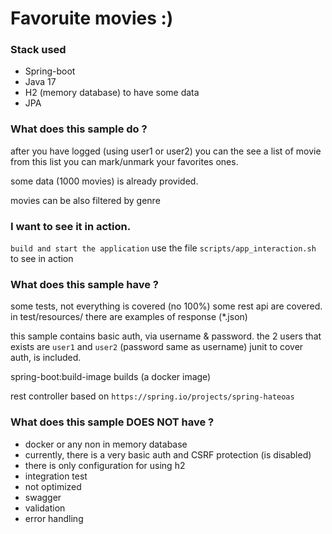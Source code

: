 # Favoruite movies :)

### Stack used

* Spring-boot
* Java 17
* H2 (memory database) to have some data
* JPA

### What does this sample do ?
after you have logged (using user1 or user2) you can the see a list of movie
from this list you can mark/unmark your favorites ones.

some data (1000 movies) is already provided.

movies can be also filtered by genre

### I want to see it in action.

`build and start the application` use the file `scripts/app_interaction.sh` to see in action

### What does this sample have ?

some tests, not everything is covered (no 100%) some rest api are covered.
in test/resources/ there are examples of response (*.json)

this sample contains basic auth, via username & password. the 2 users that exists are
`user1` and `user2` (password same as username)
junit to cover auth, is included.

spring-boot:build-image builds (a docker image)

rest controller based on `https://spring.io/projects/spring-hateoas`


### What does this sample DOES NOT have ?

* docker or any non in memory database
* currently, there is a very basic auth and CSRF protection (is disabled)
* there is only configuration for using h2
* integration test
* not optimized
* swagger
* validation
* error handling
